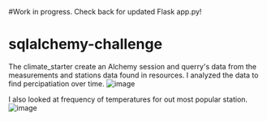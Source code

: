 #Work in progress. 
Check back for updated Flask app.py!

# sqlalchemy-challenge
The climate_starter create an Alchemy session and querry's data from the measurements and stations data found in resources.
I analyzed the data to find percipatiation over time.
![image](https://github.com/bryantgriessel/sqlalchemy-challenge/assets/18203409/1de0bd3f-fed6-4f8f-887f-378b6b1ddfe0)

I also looked at frequency of temperatures for out most popular station.
![image](https://github.com/bryantgriessel/sqlalchemy-challenge/assets/18203409/49815fcc-bea4-49d9-8aa6-13f658524f2e)



